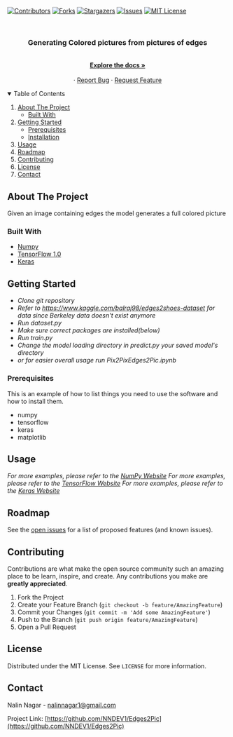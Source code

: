 [![Contributors][contributors-shield]][contributors-url]
[![Forks][forks-shield]][forks-url]
[![Stargazers][stars-shield]][stars-url]
[![Issues][issues-shield]][issues-url]
[![MIT License][license-shield]][license-url]




<!-- PROJECT LOGO -->
<br />
<p align="center">
  <a href="https://github.com/NNDEV1/Edges2Pic">
  </a>

  <h3 align="center">Generating Colored pictures from pictures of edges</h3>

  <p align="center">
    <br />
    <a href="https://github.com/NNDEV1/Edges2Pic"><strong>Explore the docs »</strong></a>
    <br />
    <br />
    ·
    <a href="https://github.com/NNDEV1/Edges2Pic/issues">Report Bug</a>
    ·
    <a href="https://github.com/NNDEV1/Edges2Pic/issues">Request Feature</a>
  </p>
</p>



<!-- TABLE OF CONTENTS -->
<details open="open">
  <summary>Table of Contents</summary>
  <ol>
    <li>
      <a href="#about-the-project">About The Project</a>
      <ul>
        <li><a href="#built-with">Built With</a></li>
      </ul>
    </li>
    <li>
      <a href="#getting-started">Getting Started</a>
      <ul>
        <li><a href="#prerequisites">Prerequisites</a></li>
        <li><a href="#installation">Installation</a></li>
      </ul>
    </li>
    <li><a href="#usage">Usage</a></li>
    <li><a href="#roadmap">Roadmap</a></li>
    <li><a href="#contributing">Contributing</a></li>
    <li><a href="#license">License</a></li>
    <li><a href="#contact">Contact</a></li>
  </ol>
</details>



<!-- ABOUT THE PROJECT -->
## About The Project

Given an image containing edges the model generates a full colored picture

### Built With

* [Numpy](https://numpy.org)
* [TensorFlow 1.0](https://tensorflow.org)
* [Keras](https://keras.io)



<!-- GETTING STARTED -->
## Getting Started

* *Clone git repository*
* *Refer to https://www.kaggle.com/balraj98/edges2shoes-dataset for data since Berkeley data doesn't exist anymore*
* *Run dataset.py*
* *Make sure correct packages are installed(below)*
* *Run train.py*
* *Change the model loading directory in predict.py your saved model's directory*
* *or for easier overall usage run Pix2PixEdges2Pic.ipynb*

### Prerequisites

This is an example of how to list things you need to use the software and how to install them.
* numpy
* tensorflow
* keras
* matplotlib


<!-- USAGE EXAMPLES -->
## Usage

_For more examples, please refer to the [NumPy Website](https://numpy.org)_
_For more examples, please refer to the [TensorFlow Website](https://tensorflow.org)_
_For more examples, please refer to the [Keras Website](https://keras.io)_



<!-- ROADMAP -->
## Roadmap

See the [open issues](https://github.com/NNDEV1/Edges2Pic/issues) for a list of proposed features (and known issues).



<!-- CONTRIBUTING -->
## Contributing

Contributions are what make the open source community such an amazing place to be learn, inspire, and create. Any contributions you make are **greatly appreciated**.

1. Fork the Project
2. Create your Feature Branch (`git checkout -b feature/AmazingFeature`)
3. Commit your Changes (`git commit -m 'Add some AmazingFeature'`)
4. Push to the Branch (`git push origin feature/AmazingFeature`)
5. Open a Pull Request



<!-- LICENSE -->
## License

Distributed under the MIT License. See `LICENSE` for more information.



<!-- CONTACT -->
## Contact

Nalin Nagar - nalinnagar1@gmail.com

Project Link: [https://github.com/NNDEV1/Edges2Pic](https://github.com/NNDEV1/Edges2Pic)



<!-- MARKDOWN LINKS & IMAGES -->
<!-- https://www.markdownguide.org/basic-syntax/#reference-style-links -->
[contributors-shield]: https://img.shields.io/github/contributors/NNDEV1/Edges2Pic.svg?style=for-the-badge
[contributors-url]: https://github.com/NNDEV1/Edges2Pic/graphs/contributors
[forks-shield]: https://img.shields.io/github/forks/NNDEV1/Edges2Pic.svg?style=for-the-badge
[forks-url]: https://github.com/NNDEV1/Edges2Pic/network/members
[stars-shield]: https://img.shields.io/github/stars/NNDEV1/Edges2Pic.svg?style=for-the-badge
[stars-url]: https://github.com/NNDEV1/Edges2Pic/stargazers
[issues-shield]: https://img.shields.io/github/issues/NNDEV1/Edges2Pic.svg?style=for-the-badge
[issues-url]: https://github.com/NNDEV1/Edges2Pic/issues
[license-shield]: https://img.shields.io/github/license/NNDEV1/Edges2Pic.svg?style=for-the-badge
[license-url]: https://github.com/NNDEV1/Edges2Pic/blob/master/LICENSE.txt
